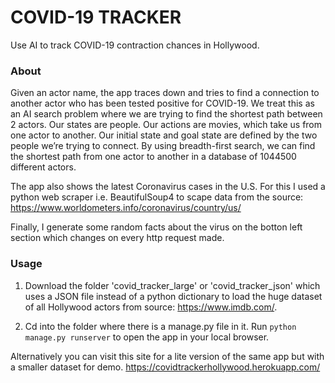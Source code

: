 # COVID-19 TRACKER
Use AI to track COVID-19 contraction chances in Hollywood.

### About

Given an actor name, the app traces down and tries to find a connection to another actor who has been tested positive for COVID-19. 
We treat this as an AI search problem where we are trying to find the shortest path between 2 actors.
Our states are people. Our actions are movies, which take us from one actor to another.
Our initial state and goal state are defined by the two people we’re trying to connect.
By using breadth-first search, we can find the shortest path from one actor to another in a database of 1044500 different actors.


The app also shows the latest Coronavirus cases in the U.S.
For this I used a python web scraper i.e. BeautifulSoup4 to scape data from the source: https://www.worldometers.info/coronavirus/country/us/

Finally, I generate some random facts about the virus on the botton left section which changes on every http request made.


### Usage

1. Download the folder 'covid_tracker_large' or 'covid_tracker_json' which uses a JSON file instead of a python dictionary to load the huge dataset of all Hollywood actors from source: https://www.imdb.com/.

2. Cd into the folder where there is a manage.py file in it. Run `python manage.py runserver` to open the app in your local browser.

Alternatively you can visit this site for a lite version of the same app but with a smaller dataset for demo. https://covidtrackerhollywood.herokuapp.com/


